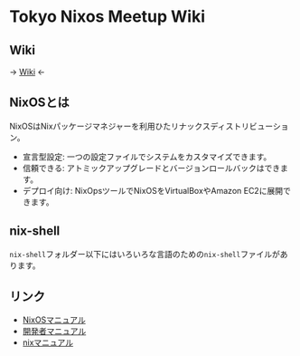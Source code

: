 # Tokyo Nixos Meetup Wiki

## Wiki

-> [Wiki](https://github.com/Tokyo-NixOS/Tokyo-NixOS-Meetup-Wiki/wiki) <-

## NixOSとは

NixOSはNixパッケージマネジャーを利用ひたリナックスディストリビューション。

- 宣言型設定: 一つの設定ファイルでシステムをカスタマイズできます。
- 信頼できる: アトミックアップグレードとバージョンロールバックはできます。
- デプロイ向け: NixOpsツールでNixOSをVirtualBoxやAmazon EC2に展開できます。 

## nix-shell

`nix-shell`フォルダー以下にはいろいろな言語のための`nix-shell`ファイルがあります。

## リンク

- [NixOSマニュアル](https://nixos.org/nixos/manual/)
- [開発者マニュアル](https://nixos.org/nixpkgs/manual/)
- [nixマニュアル](http://nixos.org/nix/manual/)
